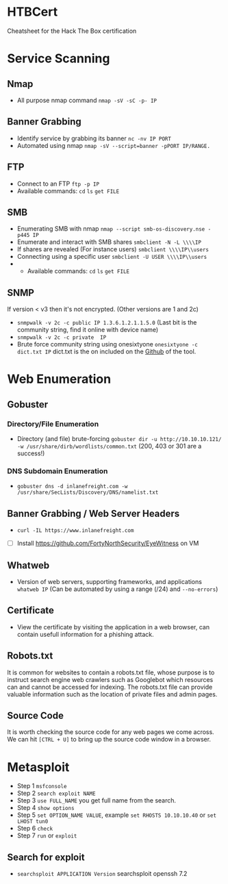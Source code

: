 # HTBCert
Cheatsheet for the Hack The Box certification

# Service Scanning
## Nmap
- All purpose nmap command `nmap -sV -sC -p- IP`

## Banner Grabbing
- Identify service by grabbing its banner `nc -nv IP PORT` 
- Automated using nmap `nmap -sV --script=banner -pPORT IP/RANGE.`

## FTP
- Connect to an FTP `ftp -p IP` 
- Available commands: `cd` `ls` `get FILE`

## SMB
- Enumerating SMB with nmap `nmap --script smb-os-discovery.nse -p445 IP` 
- Enumerate and interact with SMB shares `smbclient -N -L \\\\IP`
- If shares are revealed (For instance users) `smbclient \\\\IP\\users`
- Connecting using a specific user `smbclient -U USER \\\\IP\\users`
- - Available commands: `cd` `ls` `get FILE`

## SNMP
If version < v3 then it's not encrypted. (Other versions are 1 and 2c)
- `snmpwalk -v 2c -c public IP 1.3.6.1.2.1.1.5.0` (Last bit is the community string, find it online with device name)
- `snmpwalk -v 2c -c private  IP`
- Brute force community string using onesixtyone `onesixtyone -c dict.txt IP` dict.txt is the on included on the [Github](https://github.com/trailofbits/onesixtyone) of the tool.

# Web Enumeration
## Gobuster
### Directory/File Enumeration
- Directory (and file) brute-forcing `gobuster dir -u http://10.10.10.121/ -w /usr/share/dirb/wordlists/common.txt` (200, 403 or 301 are a success!)

### DNS Subdomain Enumeration
- `gobuster dns -d inlanefreight.com -w /usr/share/SecLists/Discovery/DNS/namelist.txt`

## Banner Grabbing / Web Server Headers
- `curl -IL https://www.inlanefreight.com`
- [ ] Install https://github.com/FortyNorthSecurity/EyeWitness on VM

## Whatweb
 - Version of web servers, supporting frameworks, and applications `whatweb IP` (Can be automated by using a range (/24) and `--no-errors`)
 
 ## Certificate
 - View the certificate by visiting the application in a web browser, can contain usefull information for a phishing attack.

## Robots.txt
It is common for websites to contain a robots.txt file, whose purpose is to instruct search engine web crawlers such as Googlebot which resources can and cannot be accessed for indexing. The robots.txt file can provide valuable information such as the location of private files and admin pages.

## Source Code
It is worth checking the source code for any web pages we come across. We can hit `[CTRL + U]` to bring up the source code window in a browser.

# Metasploit
- Step 1 `msfconsole`
- Step 2 `search exploit NAME`
- Step 3 `use FULL_NAME` you get full name from the search.
- Step 4 `show options`
- Step 5 `set OPTION_NAME VALUE`, example `set RHOSTS 10.10.10.40` or `set LHOST tun0`
- Step 6 `check`
- Step 7 `run` or `exploit`

## Search for exploit
- `searchsploit APPLICATION Version` searchsploit openssh 7.2
